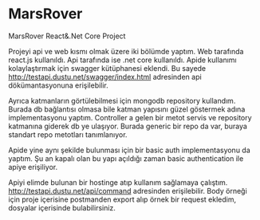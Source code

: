 # MarsRover
MarsRover React&amp;.Net Core Project

Projeyi api ve web kısmı olmak üzere iki bölümde yaptım. 
Web tarafında react.js kullanıldı. Api tarafında ise .net core kullanıldı. 
Apide kullanımı kolaylaştırmak için swagger kütüphanesi eklendi. Bu sayede http://testapi.dustu.net/swagger/index.html adresinden api dökümantasyonuna erişilebilir. 

Ayrıca katmanların görtülebilmesi için mongodb repository kullandım. Burada db bağlantısı olmasa bile katman yapısını güzel göstermek adına implementasyonu yaptım. Controller a gelen bir metot servis ve repository katmanına giderek db ye ulaşıyor. Burada generic bir repo da var, buraya standart repo metotları tanımlanıyor. 

Apide yine aynı şekilde bulunması için bir basic auth implementasyonu da yaptım. Şu an kapalı olan bu yapı açıldığı zaman basic authentication ile apiye erişiliyor.

Apiyi elimde bulunan bir hostinge atıp kullanım sağlamaya çalıştım. http://testapi.dustu.net/api/command adresinden erişilebilir. Body örneği için proje içerisine postmanden export alıp örnek bir request ekledim, dosyalar içerisinde bulabilirsiniz.

